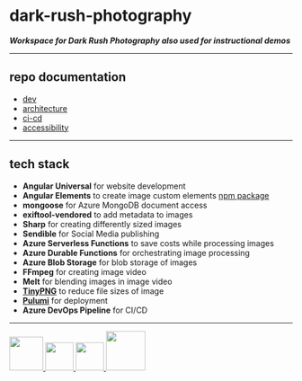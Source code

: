 # dark-rush-photography

**_Workspace for Dark Rush Photography also used for instructional demos_**

---

## repo documentation

- [dev](https://github.com/milanpollock/dark-rush-photography/blob/master/tools/markdown/dev.md)
- [architecture](https://github.com/milanpollock/dark-rush-photography/blob/master/tools/markdown/architecture.md)
- [ci-cd](https://github.com/milanpollock/dark-rush-photography/blob/master/tools/markdown/cicd.md)
- [accessibility](https://github.com/milanpollock/dark-rush-photography/blob/master/tools/markdown/a11y.md)

---

## tech stack

- **Angular Universal** for website development
- **Angular Elements** to create image custom elements [npm package](https://www.npmjs.com/package/@dark-rush-photography/image-custom-elements)
- **mongoose** for Azure MongoDB document access
- **exiftool-vendored** to add metadata to images
- **Sharp** for creating differently sized images
- **Sendible** for Social Media publishing
- **Azure Serverless Functions** to save costs while processing images
- **Azure Durable Functions** for orchestrating image processing
- **Azure Blob Storage** for blob storage of images
- **FFmpeg** for creating image video
- **Melt** for blending images in image video
- **[TinyPNG](https://tinypng.com/)** to reduce file sizes of image
- **[Pulumi](https://app.pulumi.com/)** for deployment
- **Azure DevOps Pipeline** for CI/CD

---

<!-- markdownlint-disable -->

<div>
   <a href="https://nx.dev">
      <img src="https://raw.githubusercontent.com/nrwl/nx/master/images/nx-logo.png" width="60">
   </a>

   <a href="https://angular.io/">
      <img src="https://angular.io/assets/images/logos/angular/angular.svg" width="50">
   </a>

   <a href="https://www.sendible.com/">
      <img src="https://f.hubspotusercontent30.net/hubfs/2235233/raw_assets/public/sendible-theme-2020/images/favicon/favicon@512w.png" width="50">
   </a>

   <a href="https://www.pulumi.com/">
      <img src="https://www.pulumi.com/images/mascot/pulumipus.svg" width="70">
   </a>
</div>

<!-- markdownlint-restore -->

